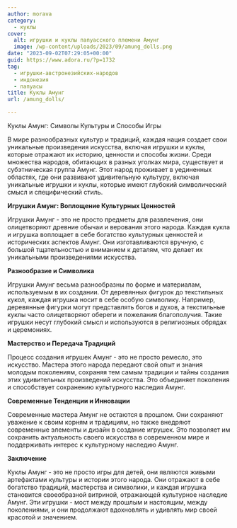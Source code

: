 ```yaml
---
author: morava
category:
  - куклы
cover:
  alt: игрушки и куклы папуасского племени Амунг
  image: /wp-content/uploads/2023/09/amung_dolls.png
date: "2023-09-02T07:29:05+00:00"
guid: https://www.adora.ru/?p=1732
tag:
  - игрушки-австронезийских-народов
  - индонезия
  - папуасы
title: Куклы Амунг
url: /amung_dolls/

---
```

Куклы Амунг: Символы Культуры и Способы Игры

В мире разнообразных культур и традиций, каждая нация создает свои уникальные произведения искусства, включая игрушки и куклы, которые отражают их историю, ценности и способы жизни. Среди множества народов, обитающих в разных уголках мира, существует и субэтническая группа Амунг. Этот народ проживает в уединенных областях, где они развивают удивительную культуру, включая уникальные игрушки и куклы, которые имеют глубокий символический смысл и специфический стиль.

**Игрушки Амунг: Воплощение Культурных Ценностей**

Игрушки Амунг \- это не просто предметы для развлечения, они олицетворяют древние обычаи и верования этого народа. Каждая кукла и игрушка воплощает в себе богатство культурных ценностей и исторических аспектов Амунг. Они изготавливаются вручную, с большой тщательностью и вниманием к деталям, что делает их уникальными произведениями искусства.

**Разнообразие и Символика**

Игрушки Амунг весьма разнообразны по форме и материалам, используемым в их создании. От деревянных фигурок до текстильных кукол, каждая игрушка носит в себе особую символику. Например, деревянные фигурки могут представлять богов и духов, а текстильные куклы часто олицетворяют обереги и пожелания благополучия. Такие игрушки несут глубокий смысл и используются в религиозных обрядах и церемониях.

**Мастерство и Передача Традиций**

Процесс создания игрушек Амунг \- это не просто ремесло, это искусство. Мастера этого народа передают свой опыт и знания молодым поколениям, сохраняя тем самым традиции и тайны создания этих удивительных произведений искусства. Это объединяет поколения и способствует сохранению культурного наследия Амунг.

**Современные Тенденции и Инновации**

Современные мастера Амунг не остаются в прошлом. Они сохраняют уважение к своим корням и традициям, но также внедряют современные элементы и дизайн в создание игрушек. Это позволяет им сохранить актуальность своего искусства в современном мире и поддерживать интерес к культурному наследию Амунг.

**Заключение**

Куклы Амунг \- это не просто игры для детей, они являются живыми артефактами культуры и истории этого народа. Они отражают в себе богатство традиций, мастерства и символики, и каждая игрушка становится своеобразной витриной, отражающей культурное наследие Амунг. Эти игрушки \- мост между прошлым и настоящим, между поколениями, и они продолжают вдохновлять и удивлять мир своей красотой и значением.
